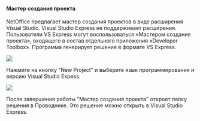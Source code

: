 #### Мастер создания проекта
NetOffice предлагает мастер создания проектов в виде расширения Visual Studio. Visual Studio Express не поддерживает расширения. Пользователи VS Express могут воспользоваться «Мастером создания проекта», входящего в состав отдельного приложения «Developer Toolbox». Программа генерирует решение в формате VS Express.

![](ProjectWizard_RU_http://download.codeplex.com/Download?ProjectName=netoffice&DownloadId=369832)

Нажмите на кнопку "New Project" и выберите язык программирования и версию Visual Studio Expess.

![](ProjectWizard_RU_http://download.codeplex.com/Download?ProjectName=netoffice&DownloadId=369766)

После завершения работы "Мастер создания проекта" откроет папку решения в Проводнике. Это решение можно открыть в Visual Studio Express.
